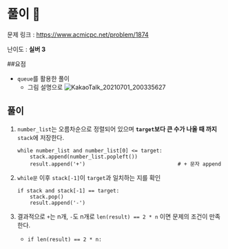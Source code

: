 # 풀이 :notebook:

   문제 링크 : https://www.acmicpc.net/problem/1874
   
   난이도 : __실버 3__
   
##요점
- `queue`를 활용한 풀이
    - 그림 설명으로
    ![KakaoTalk_20210701_200335627](https://user-images.githubusercontent.com/84619866/124114460-90488f00-daa7-11eb-9108-f1a9bf294903.jpg)

## 풀이
1. `number_list`는 오름차순으로 정렬되어 있으며 __`target`보다 큰 수가 나올 때 까지__ `stack`에 저장한다.
    ```
    while number_list and number_list[0] <= target:
        stack.append(number_list.popleft())
        result.append('+')                              # + 문자 append
      ```
2. `while문` 이후 `stack[-1]`이 `target`과 일치하는 지를 확인
    ```
    if stack and stack[-1] == target:
        stack.pop()
        result.append('-')
     ```

3. 결과적으로 `+`는 n개, `-`도 n개로 `len(result) == 2 * n` 이면 문제의 조건이 만족한다.
    - `if len(result) == 2 * n:`